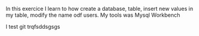 In this exercice I learn to how create a database, table, insert new values in my table, modify the name odf users. 
My tools was Mysql Workbench

I test git
trqfsddsgsgs